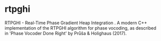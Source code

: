 # rtpghi
RTPGHI - Real-Time Phase Gradient Heap Integration . A modern C++ implementation of the RTPGHI algorithm for phase vocoding, as described in  'Phase Vocoder Done Right' by Průša &amp; Holighaus (2017).
